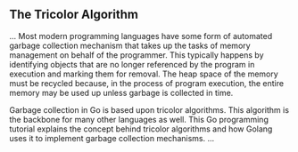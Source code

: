 ## The Tricolor Algorithm
...
Most modern programming languages have some form of automated garbage collection mechanism that takes up the tasks of memory management on behalf of the programmer. This typically happens by identifying objects that are no longer referenced by the program in execution and marking them for removal. The heap space of the memory must be recycled because, in the process of program execution, the entire memory may be used up unless garbage is collected in time.

Garbage collection in Go is based upon tricolor algorithms. This algorithm is the backbone for many other languages as well. This Go programming tutorial explains the concept behind tricolor algorithms and how Golang uses it to implement garbage collection mechanisms.
...

